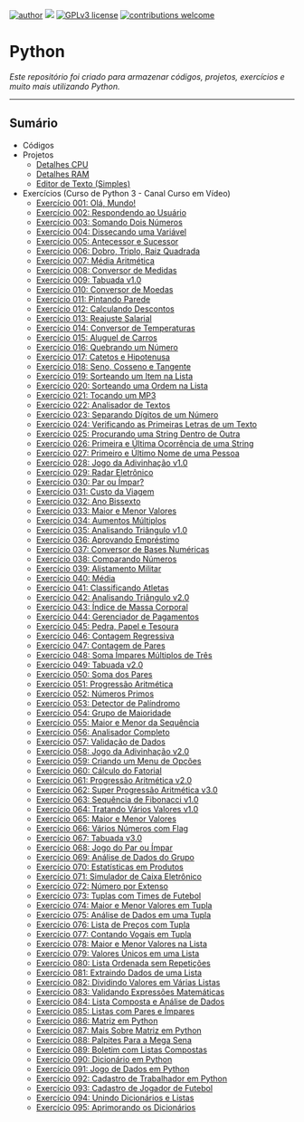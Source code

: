 [![author](https://img.shields.io/badge/author-rafael.jstefanski-red.svg)](https://www.linkedin.com/in/rafaelstefanski/)
[![](https://img.shields.io/badge/python-3.9+-blue.svg)](https://www.python.org/downloads/release/python-390/)
[![GPLv3 license](https://img.shields.io/badge/License-GPLv3-blue.svg)](http://perso.crans.org/besson/LICENSE.html) 
[![contributions welcome](https://img.shields.io/badge/contributions-welcome-brightgreen.svg?style=flat)](https://github.com/jstefanski/Python/issues)

<h1> Python </h1>

*Este repositório foi criado para armazenar códigos, projetos, exercícios e muito mais utilizando Python.*

--------------------------------------------------
<h2>Sumário</h2>

<!-- toc -->
  * Códigos
  * Projetos
      * [Detalhes CPU](https://github.com/jstefanski/Python/blob/main/Estudos/cpu_info.py)
      * [Detalhes RAM](https://github.com/jstefanski/Python/blob/main/Estudos/ram_details.py)
      * [Editor de Texto (Simples)](https://github.com/jstefanski/Python/blob/main/Estudos/simple_text_editor.py)   
  * Exercícios (Curso de Python 3 - Canal Curso em Vídeo)
      * [Exercício 001: Olá, Mundo!](https://github.com/jstefanski/Python/blob/main/Exerc%C3%ADcios/Exerc%C3%ADcio%20001.py)
      * [Exercício 002: Respondendo ao Usuário](https://github.com/jstefanski/Python/blob/main/Exerc%C3%ADcios/Exerc%C3%ADcio%20002.py)
      * [Exercício 003: Somando Dois Números](https://github.com/jstefanski/Python/blob/main/Exerc%C3%ADcios/Exerc%C3%ADcio%20003.py)
      * [Exercício 004: Dissecando uma Variável](https://github.com/jstefanski/Python/blob/main/Exerc%C3%ADcios/Exerc%C3%ADcio%20004.py)
      * [Exercício 005: Antecessor e Sucessor](https://github.com/jstefanski/Python/blob/main/Exerc%C3%ADcios/Exerc%C3%ADcio%20005.py)
      * [Exercício 006: Dobro, Triplo, Raiz Quadrada](https://github.com/jstefanski/Python/blob/main/Exerc%C3%ADcios/Exerc%C3%ADcio%20006.py)
      * [Exercício 007: Média Aritmética](https://github.com/jstefanski/Python/blob/main/Exerc%C3%ADcios/Exerc%C3%ADcio%20007.py)
      * [Exercício 008: Conversor de Medidas](https://github.com/jstefanski/Python/blob/main/Exerc%C3%ADcios/Exerc%C3%ADcio%20008.py)
      * [Exercício 009: Tabuada v1.0](https://github.com/jstefanski/Python/blob/main/Exerc%C3%ADcios/Exerc%C3%ADcio%20009.py)
      * [Exercício 010: Conversor de Moedas](https://github.com/jstefanski/Python/blob/main/Exerc%C3%ADcios/Exerc%C3%ADcio%20010.py)
      * [Exercício 011: Pintando Parede](https://github.com/jstefanski/Python/blob/main/Exerc%C3%ADcios/Exerc%C3%ADcio%20011.py)
      * [Exercício 012: Calculando Descontos](https://github.com/jstefanski/Python/blob/main/Exerc%C3%ADcios/Exerc%C3%ADcio%20012.py)
      * [Exercício 013: Reajuste Salarial](https://github.com/jstefanski/Python/blob/main/Exerc%C3%ADcios/Exerc%C3%ADcio%20013.py)
      * [Exercício 014: Conversor de Temperaturas](https://github.com/jstefanski/Python/blob/main/Exerc%C3%ADcios/Exerc%C3%ADcio%20014.py)
      * [Exercício 015: Aluguel de Carros](https://github.com/jstefanski/Python/blob/main/Exerc%C3%ADcios/Exerc%C3%ADcio%20015.py)
      * [Exercício 016: Quebrando um Número](https://github.com/jstefanski/Python/blob/main/Exerc%C3%ADcios/Exerc%C3%ADcio%20016.py)
      * [Exercício 017: Catetos e Hipotenusa](https://github.com/jstefanski/Python/blob/main/Exerc%C3%ADcios/Exerc%C3%ADcio%20017.py)
      * [Exercício 018: Seno, Cosseno e Tangente](https://github.com/jstefanski/Python/blob/main/Exerc%C3%ADcios/Exerc%C3%ADcio%20018.py)
      * [Exercício 019: Sorteando um Item na Lista](https://github.com/jstefanski/Python/blob/main/Exerc%C3%ADcios/Exerc%C3%ADcio%20019.py)
      * [Exercício 020: Sorteando uma Ordem na Lista](https://github.com/jstefanski/Python/blob/main/Exerc%C3%ADcios/Exerc%C3%ADcio%20020.py)
      * [Exercício 021: Tocando um MP3](https://github.com/jstefanski/Python/blob/main/Exerc%C3%ADcios/Exerc%C3%ADcio%20021.py)
      * [Exercício 022: Analisador de Textos](https://github.com/jstefanski/Python/blob/main/Exerc%C3%ADcios/Exerc%C3%ADcio%20022.py)
      * [Exercício 023: Separando Dígitos de um Número](https://github.com/jstefanski/Python/blob/main/Exerc%C3%ADcios/Exerc%C3%ADcio%20023.py)
      * [Exercício 024: Verificando as Primeiras Letras de um Texto](https://github.com/jstefanski/Python/blob/main/Exerc%C3%ADcios/Exerc%C3%ADcio%20024.py)
      * [Exercício 025: Procurando uma String Dentro de Outra](https://github.com/jstefanski/Python/blob/main/Exerc%C3%ADcios/Exerc%C3%ADcio%20025.py)
      * [Exercício 026: Primeira e Última Ocorrência de uma String](https://github.com/jstefanski/Python/blob/main/Exerc%C3%ADcios/Exerc%C3%ADcio%20026.py)
      * [Exercício 027: Primeiro e Último Nome de uma Pessoa](https://github.com/jstefanski/Python/blob/main/Exerc%C3%ADcios/Exerc%C3%ADcio%20027.py)
      * [Exercício 028: Jogo da Adivinhação v1.0](https://github.com/jstefanski/Python/blob/main/Exerc%C3%ADcios/Exerc%C3%ADcio%20028.py)
      * [Exercício 029: Radar Eletrônico](https://github.com/jstefanski/Python/blob/main/Exerc%C3%ADcios/Exerc%C3%ADcio%20029.py)
      * [Exercício 030: Par ou Ímpar?](https://github.com/jstefanski/Python/blob/main/Exerc%C3%ADcios/Exerc%C3%ADcio%20030.py)
      * [Exercício 031: Custo da Viagem](https://github.com/jstefanski/Python/blob/main/Exerc%C3%ADcios/Exerc%C3%ADcio%20031.py)
      * [Exercício 032: Ano Bissexto](https://github.com/jstefanski/Python/blob/main/Exerc%C3%ADcios/Exerc%C3%ADcio%20032.py)
      * [Exercício 033: Maior e Menor Valores](https://github.com/jstefanski/Python/blob/main/Exerc%C3%ADcios/Exerc%C3%ADcio%20033.py)
      * [Exercício 034: Aumentos Múltiplos](https://github.com/jstefanski/Python/blob/main/Exerc%C3%ADcios/Exerc%C3%ADcio%20034.py)
      * [Exercício 035: Analisando Triângulo v1.0](https://github.com/jstefanski/Python/blob/main/Exerc%C3%ADcios/Exerc%C3%ADcio%20035.py)
      * [Exercício 036: Aprovando Empréstimo](https://github.com/jstefanski/Python/blob/main/Exerc%C3%ADcios/Exerc%C3%ADcio%20036.py)
      * [Exercício 037: Conversor de Bases Numéricas](https://github.com/jstefanski/Python/blob/main/Exerc%C3%ADcios/Exerc%C3%ADcio%20037.py)
      * [Exercício 038: Comparando Números](https://github.com/jstefanski/Python/blob/main/Exerc%C3%ADcios/Exerc%C3%ADcio%20038.py)
      * [Exercício 039: Alistamento Militar](https://github.com/jstefanski/Python/blob/main/Exerc%C3%ADcios/Exerc%C3%ADcio%20039.py)
      * [Exercício 040: Média](https://github.com/jstefanski/Python/blob/main/Exerc%C3%ADcios/Exerc%C3%ADcio%20040.py)
      * [Exercício 041: Classificando Atletas](https://github.com/jstefanski/Python/blob/main/Exerc%C3%ADcios/Exerc%C3%ADcio%20041.py)
      * [Exercício 042: Analisando Triângulo v2.0](https://github.com/jstefanski/Python/blob/main/Exerc%C3%ADcios/Exerc%C3%ADcio%20042.py)
      * [Exercício 043: Índice de Massa Corporal](https://github.com/jstefanski/Python/blob/main/Exerc%C3%ADcios/Exerc%C3%ADcio%20043.py)
      * [Exercício 044: Gerenciador de Pagamentos](https://github.com/jstefanski/Python/blob/main/Exerc%C3%ADcios/Exerc%C3%ADcio%20044.py)
      * [Exercício 045: Pedra, Papel e Tesoura](https://github.com/jstefanski/Python/blob/main/Exerc%C3%ADcios/Exerc%C3%ADcio%20045.py)
      * [Exercício 046: Contagem Regressiva](https://github.com/jstefanski/Python/blob/main/Exerc%C3%ADcios/Exerc%C3%ADcio%20046.py)
      * [Exercício 047: Contagem de Pares](https://github.com/jstefanski/Python/blob/main/Exerc%C3%ADcios/Exerc%C3%ADcio%20047.py)
      * [Exercício 048: Soma Ímpares Múltiplos de Três](https://github.com/jstefanski/Python/blob/main/Exerc%C3%ADcios/Exerc%C3%ADcio%20048.py)
      * [Exercício 049: Tabuada v2.0](https://github.com/jstefanski/Python/blob/main/Exerc%C3%ADcios/Exerc%C3%ADcio%20049.py)
      * [Exercício 050: Soma dos Pares](https://github.com/jstefanski/Python/blob/main/Exerc%C3%ADcios/Exerc%C3%ADcio%20050.py)   
      * [Exercício 051: Progressão Aritmética](https://github.com/jstefanski/Python/blob/main/Exerc%C3%ADcios/Exerc%C3%ADcio%20051.py)
      * [Exercício 052: Números Primos](https://github.com/jstefanski/Python/blob/main/Exerc%C3%ADcios/Exerc%C3%ADcio%20052.py)
      * [Exercício 053: Detector de Palíndromo](https://github.com/jstefanski/Python/blob/main/Exerc%C3%ADcios/Exerc%C3%ADcio%20053.py)
      * [Exercício 054: Grupo de Maioridade](https://github.com/jstefanski/Python/blob/main/Exerc%C3%ADcios/Exerc%C3%ADcio%20054.py)
      * [Exercício 055: Maior e Menor da Sequência](https://github.com/jstefanski/Python/blob/main/Exerc%C3%ADcios/Exerc%C3%ADcio%20055.py)
      * [Exercício 056: Analisador Completo](https://github.com/jstefanski/Python/blob/main/Exerc%C3%ADcios/Exerc%C3%ADcio%20056.py)
      * [Exercício 057: Validação de Dados](https://github.com/jstefanski/Python/blob/main/Exerc%C3%ADcios/Exerc%C3%ADcio%20057.py)
      * [Exercício 058: Jogo da Adivinhação v2.0](https://github.com/jstefanski/Python/blob/main/Exerc%C3%ADcios/Exerc%C3%ADcio%20058.py)
      * [Exercício 059: Criando um Menu de Opções](https://github.com/jstefanski/Python/blob/main/Exerc%C3%ADcios/Exerc%C3%ADcio%20059.py)
      * [Exercício 060: Cálculo do Fatorial](https://github.com/jstefanski/Python/blob/main/Exerc%C3%ADcios/Exerc%C3%ADcio%20060.py)
      * [Exercício 061: Progressão Aritmética v2.0](https://github.com/jstefanski/Python/blob/main/Exerc%C3%ADcios/Exerc%C3%ADcio%20061.py)  
      * [Exercício 062: Super Progressão Aritmética v3.0](https://github.com/jstefanski/Python/blob/main/Exerc%C3%ADcios/Exerc%C3%ADcio%20062.py)
      * [Exercício 063: Sequência de Fibonacci v1.0](https://github.com/jstefanski/Python/blob/main/Exerc%C3%ADcios/Exerc%C3%ADcio%20063.py)
      * [Exercício 064: Tratando Vários Valores v1.0](https://github.com/jstefanski/Python/blob/main/Exerc%C3%ADcios/Exerc%C3%ADcio%20064.py)
      * [Exercício 065: Maior e Menor Valores](https://github.com/jstefanski/Python/blob/main/Exerc%C3%ADcios/Exerc%C3%ADcio%20065.py)
      * [Exercício 066: Vários Números com Flag](https://github.com/jstefanski/Python/blob/main/Exerc%C3%ADcios/Exerc%C3%ADcio%20066.py)
      * [Exercício 067: Tabuada v3.0](https://github.com/jstefanski/Python/blob/main/Exerc%C3%ADcios/Exerc%C3%ADcio%20067.py)
      * [Exercício 068: Jogo do Par ou Ímpar](https://github.com/jstefanski/Python/blob/main/Exerc%C3%ADcios/Exerc%C3%ADcio%20068.py)
      * [Exercício 069: Análise de Dados do Grupo](https://github.com/jstefanski/Python/blob/main/Exerc%C3%ADcios/Exerc%C3%ADcio%20069.py)
      * [Exercício 070: Estatísticas em Produtos](https://github.com/jstefanski/Python/blob/main/Exerc%C3%ADcios/Exerc%C3%ADcio%20070.py)
      * [Exercício 071: Simulador de Caixa Eletrônico](https://github.com/jstefanski/Python/blob/main/Exerc%C3%ADcios/Exerc%C3%ADcio%20071.py)
      * [Exercício 072: Número por Extenso](https://github.com/jstefanski/Python/blob/main/Exerc%C3%ADcios/Exerc%C3%ADcio%20072.py)
      * [Exercício 073: Tuplas com Times de Futebol](https://github.com/jstefanski/Python/blob/main/Exerc%C3%ADcios/Exerc%C3%ADcio%20073.py)
      * [Exercício 074: Maior e Menor Valores em Tupla](https://github.com/jstefanski/Python/blob/main/Exerc%C3%ADcios/Exerc%C3%ADcio%20074.py)
      * [Exercício 075: Análise de Dados em uma Tupla](https://github.com/jstefanski/Python/blob/main/Exerc%C3%ADcios/Exerc%C3%ADcio%20075.py)
      * [Exercício 076: Lista de Preços com Tupla](https://github.com/jstefanski/Python/blob/main/Exerc%C3%ADcios/Exerc%C3%ADcio%20076.py)
      * [Exercício 077: Contando Vogais em Tupla](https://github.com/jstefanski/Python/blob/main/Exerc%C3%ADcios/Exerc%C3%ADcio%20077.py)
      * [Exercício 078: Maior e Menor Valores na Lista](https://github.com/jstefanski/Python/blob/main/Exerc%C3%ADcios/Exerc%C3%ADcio%20078.py)
      * [Exercício 079: Valores Únicos em uma Lista](https://github.com/jstefanski/Python/blob/main/Exerc%C3%ADcios/Exerc%C3%ADcio%20079.py)
      * [Exercício 080: Lista Ordenada sem Repetições](https://github.com/jstefanski/Python/blob/main/Exerc%C3%ADcios/Exerc%C3%ADcio%20080.py)
      * [Exercício 081: Extraindo Dados de uma Lista](https://github.com/jstefanski/Python/blob/main/Exerc%C3%ADcios/Exerc%C3%ADcio%20081.py)
      * [Exercício 082: Dividindo Valores em Várias Listas](https://github.com/jstefanski/Python/blob/main/Exerc%C3%ADcios/Exerc%C3%ADcio%20082.py)
      * [Exercício 083: Validando Expressões Matemáticas](https://github.com/jstefanski/Python/blob/main/Exerc%C3%ADcios/Exerc%C3%ADcio%20083.py)
      * [Exercício 084: Lista Composta e Análise de Dados](https://github.com/jstefanski/Python/blob/main/Exerc%C3%ADcios/Exerc%C3%ADcio%20084.py)
      * [Exercício 085: Listas com Pares e Ímpares](https://github.com/jstefanski/Python/blob/main/Exerc%C3%ADcios/Exerc%C3%ADcio%20085.py)
      * [Exercício 086: Matriz em Python](https://github.com/jstefanski/Python/blob/main/Exerc%C3%ADcios/Exerc%C3%ADcio%20086.py)
      * [Exercício 087: Mais Sobre Matriz em Python](https://github.com/jstefanski/Python/blob/main/Exerc%C3%ADcios/Exerc%C3%ADcio%20087.py)
      * [Exercício 088: Palpites Para a Mega Sena](https://github.com/jstefanski/Python/blob/main/Exerc%C3%ADcios/Exerc%C3%ADcio%20088.py)
      * [Exercício 089: Boletim com Listas Compostas](https://github.com/jstefanski/Python/blob/main/Exerc%C3%ADcios/Exerc%C3%ADcio%20089.py)
      * [Exercício 090: Dicionário em Python](https://github.com/jstefanski/Python/blob/main/Exerc%C3%ADcios/Exerc%C3%ADcio%20090.py)
      * [Exercício 091: Jogo de Dados em Python](https://github.com/jstefanski/Python/blob/main/Exerc%C3%ADcios/Exerc%C3%ADcio%20091.py)
      * [Exercício 092: Cadastro de Trabalhador em Python](https://github.com/jstefanski/Python/blob/main/Exerc%C3%ADcios/Exerc%C3%ADcio%20092.py)
      * [Exercício 093: Cadastro de Jogador de Futebol](https://github.com/jstefanski/Python/blob/main/Exerc%C3%ADcios/Exerc%C3%ADcio%20093.py)
      * [Exercício 094: Unindo Dicionários e Listas](https://github.com/jstefanski/Python/blob/main/Exerc%C3%ADcios/Exerc%C3%ADcio%20094.py)
      * [Exercício 095: Aprimorando os Dicionários](https://github.com/jstefanski/Python/blob/main/Exerc%C3%ADcios/Exerc%C3%ADcio%20095.py)
